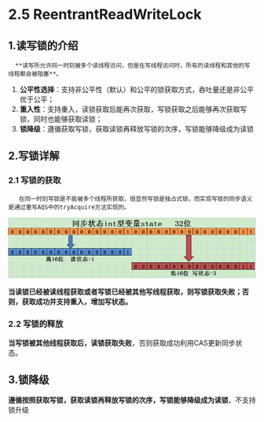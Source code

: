 # 2.5 ReentrantReadWriteLock

## 1.读写锁的介绍

      **读写所允许同一时刻被多个读线程访问，但是在写线程访问时，所有的读线程和其他的写线程都会被阻塞**。

1. **公平性选择**：支持非公平性（默认）和公平的锁获取方式，吞吐量还是非公平优于公平；
2. **重入性**：支持重入，读锁获取后能再次获取，写锁获取之后能够再次获取写锁，同时也能够获取读锁；
3. **锁降级**：遵循获取写锁，获取读锁再释放写锁的次序，写锁能够降级成为读锁

## 2.写锁详解

### 2.1 写锁的获取

       在同一时刻写锁是不能被多个线程所获取，很显然写锁是独占式锁，而实现写锁的同步语义是通过重写AQS中的tryAcquire方法实现的。

![](../../.gitbook/assets/image%20%28159%29.png)

 **当读锁已经被读线程获取或者写锁已经被其他写线程获取，则写锁获取失败；否则，获取成功并支持重入，增加写状态。**

### 2.2 写锁的释放

 **当写锁被其他线程获取后，读锁获取失败**，否则获取成功利用CAS更新同步状态。

## 3.锁降级

 **遵循按照获取写锁，获取读锁再释放写锁的次序，写锁能够降级成为读锁**，不支持锁升级

